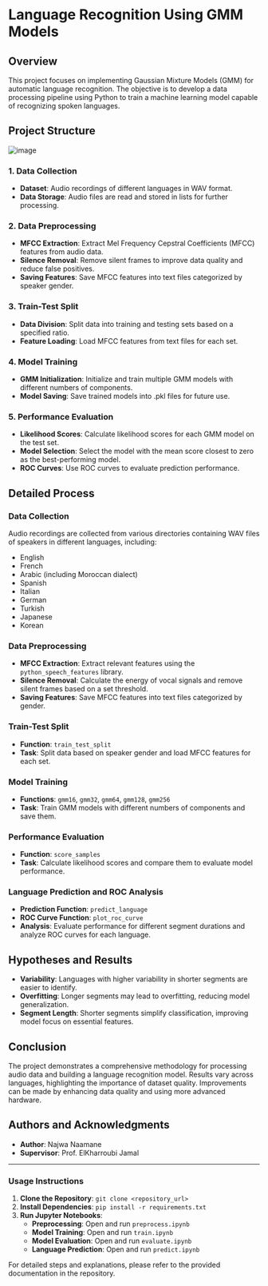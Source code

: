 

# Language Recognition Using GMM Models

## Overview

This project focuses on implementing Gaussian Mixture Models (GMM) for automatic language recognition. The objective is to develop a data processing pipeline using Python to train a machine learning model capable of recognizing spoken languages.

## Project Structure   

![image](https://github.com/najwanaamane/Sound-Language-Recognition/assets/86806375/b5f2baa3-dd7c-4293-9cd7-ba04112b2240)


### 1. Data Collection

- **Dataset**: Audio recordings of different languages in WAV format.
- **Data Storage**: Audio files are read and stored in lists for further processing.

### 2. Data Preprocessing

- **MFCC Extraction**: Extract Mel Frequency Cepstral Coefficients (MFCC) features from audio data.
- **Silence Removal**: Remove silent frames to improve data quality and reduce false positives.
- **Saving Features**: Save MFCC features into text files categorized by speaker gender.

### 3. Train-Test Split

- **Data Division**: Split data into training and testing sets based on a specified ratio.
- **Feature Loading**: Load MFCC features from text files for each set.

### 4. Model Training

- **GMM Initialization**: Initialize and train multiple GMM models with different numbers of components.
- **Model Saving**: Save trained models into .pkl files for future use.

### 5. Performance Evaluation

- **Likelihood Scores**: Calculate likelihood scores for each GMM model on the test set.
- **Model Selection**: Select the model with the mean score closest to zero as the best-performing model.
- **ROC Curves**: Use ROC curves to evaluate prediction performance.

## Detailed Process

### Data Collection
Audio recordings are collected from various directories containing WAV files of speakers in different languages, including:
- English
- French
- Arabic (including Moroccan dialect)
- Spanish
- Italian
- German
- Turkish
- Japanese
- Korean

### Data Preprocessing
- **MFCC Extraction**: Extract relevant features using the `python_speech_features` library.
- **Silence Removal**: Calculate the energy of vocal signals and remove silent frames based on a set threshold.
- **Saving Features**: Save MFCC features into text files categorized by gender.

### Train-Test Split
- **Function**: `train_test_split`
- **Task**: Split data based on speaker gender and load MFCC features for each set.

### Model Training
- **Functions**: `gmm16`, `gmm32`, `gmm64`, `gmm128`, `gmm256`
- **Task**: Train GMM models with different numbers of components and save them.

### Performance Evaluation
- **Function**: `score_samples`
- **Task**: Calculate likelihood scores and compare them to evaluate model performance.

### Language Prediction and ROC Analysis
- **Prediction Function**: `predict_language`
- **ROC Curve Function**: `plot_roc_curve`
- **Analysis**: Evaluate performance for different segment durations and analyze ROC curves for each language.

## Hypotheses and Results
- **Variability**: Languages with higher variability in shorter segments are easier to identify.
- **Overfitting**: Longer segments may lead to overfitting, reducing model generalization.
- **Segment Length**: Shorter segments simplify classification, improving model focus on essential features.

## Conclusion
The project demonstrates a comprehensive methodology for processing audio data and building a language recognition model. Results vary across languages, highlighting the importance of dataset quality. Improvements can be made by enhancing data quality and using more advanced hardware.

## Authors and Acknowledgments
- **Author**: Najwa Naamane
- **Supervisor**: Prof. ElKharroubi Jamal



---

### Usage Instructions
1. **Clone the Repository**: `git clone <repository_url>`
2. **Install Dependencies**: `pip install -r requirements.txt`
3. **Run Jupyter Notebooks**:
    - **Preprocessing**: Open and run `preprocess.ipynb`
    - **Model Training**: Open and run `train.ipynb`
    - **Model Evaluation**: Open and run `evaluate.ipynb`
    - **Language Prediction**: Open and run `predict.ipynb`

For detailed steps and explanations, please refer to the provided documentation in the repository.
